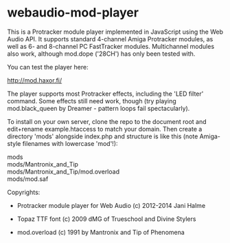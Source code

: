 webaudio-mod-player
===================

This is a Protracker module player implemented in JavaScript using the Web Audio API. It supports standard 4-channel Amiga Protracker modules, as well as 6- and 8-channel PC FastTracker modules. Multichannel modules also work, although mod.dope ('28CH') has only been tested with.

You can test the player here:

<a href="http://mod.haxor.fi/">http://mod.haxor.fi/</a>

The player supports most Protracker effects, including the 'LED filter' command. Some effects still need work, though (try playing mod.black_queen by Dreamer - pattern loops fail spectacularly).

To install on your own server, clone the repo to the document root and edit+rename example.htaccess to match your domain. Then create a directory 'mods' alongside index.php and structure is like this (note Amiga-style filenames with lowercase 'mod'!):

mods<br/>
mods/Mantronix_and_Tip<br/>
mods/Mantronix_and_Tip/mod.overload<br/>
mods/mod.saf<br/>



Copyrights:

- Protracker module player for Web Audio (c) 2012-2014 Jani Halme

- Topaz TTF font (c) 2009 dMG of Trueschool and Divine Stylers

- mod.overload (c) 1991 by Mantronix and Tip of Phenomena


